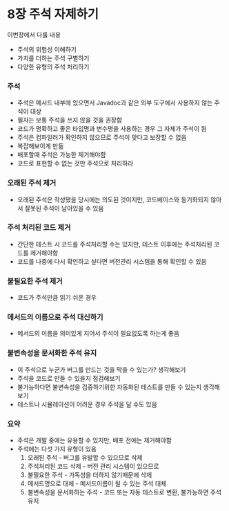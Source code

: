 # 8장 주석 자제하기

이번장에서 다룰 내용

- 주석의 위험성 이해하기
- 가치를 더하는 주석 구별하기
- 다양한 유형의 주석 처리하기

### 주석

- 주석은 메서드 내부에 있으면서 Javadoc과 같은 외부 도구에서 사용하지 않는 주석이 대상
- 필자는 보통 주석을 쓰지 않을 것을 권장함
- 코드가 명확하고 좋은 타입명과 변수명을 사용하는 경우 그 자체가 주석이 됨
- 주석은 컴파일러가 확인하지 않으므로 주석이 맞다고 보장할 수 없음
- 복잡해보이게 만듦
- 배포할때 주석은 가능한 제거해야함
- 코드로 표현할 수 없는 것만 주석으로 처리하라

### 오래된 주석 제거

- 오래된 주석은 작성됐을 당시에는 의도된 것이지만, 코드베이스와 동기화되지 않아서 잘못된 주석이 남아있을 수 있음

### 주석 처리된 코드 제거

- 간단한 테스트 시 코드를 주석처리할 수는 있지만, 테스트 이후에는 주석처리된 코드를 제거해야함
- 코드를 나중에 다시 확인하고 싶다면 버전관리 시스템을 통해 확인할 수 있음

### 불필요한 주석 제거

- 코드가 주석만큼 읽기 쉬운 경우

### 메서드의 이름으로 주석 대신하기

- 메서드의 이름을 의미있게 지어서 주석이 필요없도록 하는게 좋음

### 불변속성을 문서화한 주석 유지

- 이 주석으로 누군가 버그를 만드는 것을 막을 수 있는가? 생각해보기
- 주석을 코드로 만들 수 있을지 점검해보기
- 불가능하다면 불변속성을 검증하기위한 자동화된 테스트를 만들 수 있는지 생각해보기
- 테스트나 시뮬레이션이 어려운 경우 주석을 달 수도 있음

### 요약

- 주석은 개발 중에는 유용할 수 있지만, 배포 전에는 제거해야함
- 주석에는 다섯 가지 유형이 있음
  1. 오래된 주석 - 버그를 유발할 수 있으므로 삭제
  2. 주석처리된 코드 삭제 - 버전 관리 시스템이 있으므로
  3. 불필요한 주석 - 가독성을 더하지 않기때문에 삭제
  4. 메서드명으로 대체 - 메서드이름이 될 수 있는 주석 대체
  5. 불변속성을 문서화하는 주석 - 코드 또는 자동 테스트로 변환, 불가능하면 주석 유지
